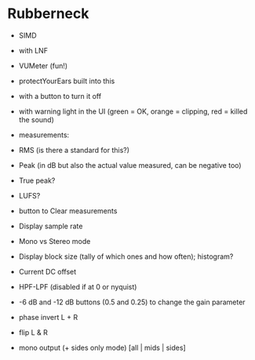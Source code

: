 # Rubberneck

-	SIMD
-	with LNF

-	VUMeter (fun!)
-	protectYourEars built into this
  -	with a button to turn it off
  -	with warning light in the UI (green = OK, orange = clipping, red = killed the sound)
-	measurements:
  -	RMS (is there a standard for this?)
  -	Peak (in dB but also the actual value measured, can be negative too)
  -	True peak?
  -	LUFS?
  -	button to Clear measurements
  -	Display sample rate
  -	Mono vs Stereo mode
  -	Display block size (tally of which ones and how often); histogram?
  -	Current DC offset

-	HPF-LPF (disabled if at 0 or nyquist)
- -6 dB and -12 dB buttons (0.5 and 0.25) to change the gain parameter
-	phase invert L + R
-	flip L & R
-	mono output (+ sides only mode)  [all | mids | sides]
